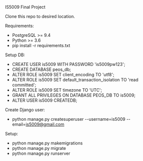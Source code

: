 IS5009 Final Project

Clone this repo to desired location.

Requirements:
* PostgreSQL >= 9.4
* Python >= 3.6
* pip install -r requirements.txt

Setup DB:
* CREATE USER is5009 WITH PASSWORD 'is5009pw123';
* CREATE DATABASE peos_db;
* ALTER ROLE is5009 SET client_encoding TO 'utf8';
* ALTER ROLE is5009 SET default_transaction_isolation TO 'read committed';
* ALTER ROLE is5009 SET timezone TO 'UTC';
* GRANT ALL PRIVILEGES ON DATABASE PEOS_DB TO is5009;
* ALTER USER is5009 CREATEDB;

Create Django user:
* python manage.py createsuperuser --username=is5009 --email=is5009@gmail.com

Setup:
* python manage.py makemigrations
* python manage.py migrate
* python manage.py runserver